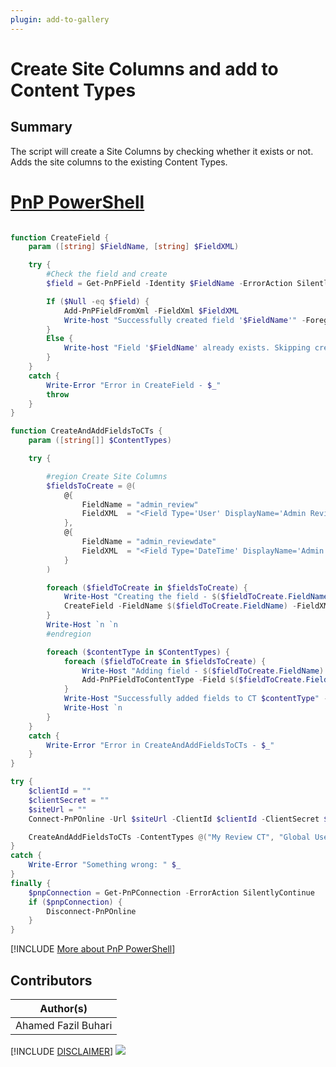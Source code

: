 ```yaml
---
plugin: add-to-gallery
---
```


# Create Site Columns and add to Content Types

## Summary

The script will create a Site Columns by checking whether it exists or not. Adds the site columns to the existing Content Types.

# [PnP PowerShell](#tab/pnpps)

```powershell

function CreateField {
    param ([string] $FieldName, [string] $FieldXML)

    try {
        #Check the field and create
        $field = Get-PnPField -Identity $FieldName -ErrorAction SilentlyContinue

        If ($Null -eq $field) {
            Add-PnPFieldFromXml -FieldXml $FieldXML
            Write-host "Successfully created field '$FieldName'" -ForegroundColor Green
        }
        Else {
            Write-host "Field '$FieldName' already exists. Skipping creation" -f Green
        }
    }
    catch {
        Write-Error "Error in CreateField - $_"
        throw
    }
}

function CreateAndAddFieldsToCTs {
    param ([string[]] $ContentTypes)

    try {

        #region Create Site Columns
        $fieldsToCreate = @(
            @{
                FieldName = "admin_review"
                FieldXML  = "<Field Type='User' DisplayName='Admin Reviewer' Required='false' EnforceUniqueValues='false' Hidden='false' UserSelectionMode='PeopleAndGroups' Group='My Site Columns' ID='{3eccccb1-9789-40e9-bee8-0e27a2b0ea9f}' StaticName='admin_review' Name='admin_review' />"
            },
            @{
                FieldName = "admin_reviewdate"
                FieldXML  = "<Field Type='DateTime' DisplayName='Admin Review Date' Required='false' EnforceUniqueValues='false' Hidden='false' Group='My Site Columns' ID='{bee79067-c92c-4d9c-b80c-63a75a468b16}' StaticName='admin_reviewdate' Name='admin_reviewdate' />"
            }
        )

        foreach ($fieldToCreate in $fieldsToCreate) {
            Write-Host "Creating the field - $($fieldToCreate.FieldName)" -ForegroundColor Yellow
            CreateField -FieldName $($fieldToCreate.FieldName) -FieldXML $($fieldToCreate.FieldXML)
        }
        Write-Host `n `n
        #endregion

        foreach ($contentType in $ContentTypes) {
            foreach ($fieldToCreate in $fieldsToCreate) {
                Write-Host "Adding field - $($fieldToCreate.FieldName) to CT $contentType" -ForegroundColor Yellow
                Add-PnPFieldToContentType -Field $($fieldToCreate.FieldName) -ContentType $contentType
            }
            Write-Host "Successfully added fields to CT $contentType" -ForegroundColor Green
            Write-Host `n
        }
    }
    catch {
        Write-Error "Error in CreateAndAddFieldsToCTs - $_"
    }
}

try {
    $clientId = ""
    $clientSecret = ""
    $siteUrl = ""
    Connect-PnPOnline -Url $siteUrl -ClientId $clientId -ClientSecret $clientSecret

    CreateAndAddFieldsToCTs -ContentTypes @("My Review CT", "Global User Review CT")
}
catch {
    Write-Error "Something wrong: " $_
}
finally {
    $pnpConnection = Get-PnPConnection -ErrorAction SilentlyContinue
    if ($pnpConnection) {
        Disconnect-PnPOnline
    }
}

```

[!INCLUDE [More about PnP PowerShell](../../docfx/includes/MORE-PNPPS.md)]

## Contributors

| Author(s)           |
| ------------------- |
| Ahamed Fazil Buhari |

[!INCLUDE [DISCLAIMER](../../docfx/includes/DISCLAIMER.md)]
<img src="https://m365-visitor-stats.azurewebsites.net/script-samples/scripts/spo-add-fields-to-contenttypes" aria-hidden="true" />

